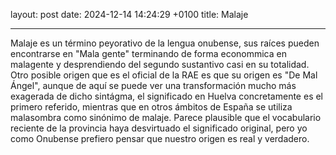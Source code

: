 layout: post
date:   2024-12-14 14:24:29 +0100
title: Malaje

---
Malaje es un término peyorativo de la lengua onubense, sus raíces pueden encontrarse en "Mala gente" terminando de forma econommica en malagente y desprendiendo del segundo sustantivo casi en su totalidad. Otro posible origen que es el oficial de la RAE es que su origen es "De Mal Ángel", aunque de aquí se puede ver una transformación mucho más exagerada de dicho sintágma, el significado en Huelva concretamente es el primero referido, mientras que en otros ámbitos de España se utiliza malasombra como sinónimo de malaje. Parece plausible que el vocabulario reciente de la provincia haya desvirtuado el significado original, pero yo como Onubense prefiero pensar que nuestro origen es real y verdadero.